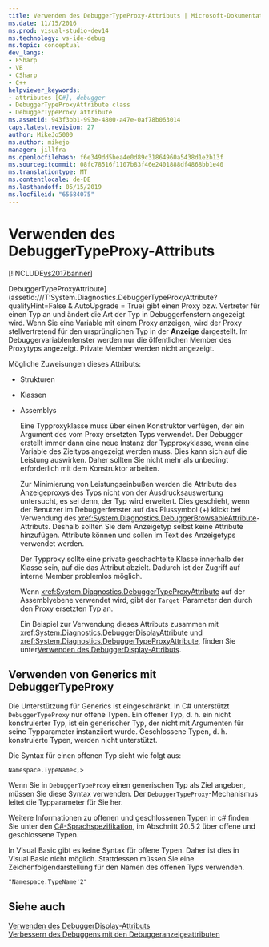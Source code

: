 ```yaml
---
title: Verwenden des DebuggerTypeProxy-Attributs | Microsoft-Dokumentation
ms.date: 11/15/2016
ms.prod: visual-studio-dev14
ms.technology: vs-ide-debug
ms.topic: conceptual
dev_langs:
- FSharp
- VB
- CSharp
- C++
helpviewer_keywords:
- attributes [C#], debugger
- DebuggerTypeProxyAttribute class
- DebuggerTypeProxy attribute
ms.assetid: 943f3bb1-993e-4800-a47e-0af78b063014
caps.latest.revision: 27
author: MikeJo5000
ms.author: mikejo
manager: jillfra
ms.openlocfilehash: f6e349dd5bea4e0d89c31864960a5438d1e2b13f
ms.sourcegitcommit: 08fc78516f1107b83f46e2401888df4868bb1e40
ms.translationtype: MT
ms.contentlocale: de-DE
ms.lasthandoff: 05/15/2019
ms.locfileid: "65684075"
---
```

# <a name="using-debuggertypeproxy-attribute"></a>Verwenden des DebuggerTypeProxy-Attributs
[!INCLUDE[vs2017banner](../includes/vs2017banner.md)]

DebuggerTypeProxyAttribute] (assetId:///T:System.Diagnostics.DebuggerTypeProxyAttribute?qualifyHint=False & AutoUpgrade = True) gibt einen Proxy bzw. Vertreter für einen Typ an und ändert die Art der Typ in Debuggerfenstern angezeigt wird. Wenn Sie eine Variable mit einem Proxy anzeigen, wird der Proxy stellvertretend für den ursprünglichen Typ in der **Anzeige** dargestellt. Im Debuggervariablenfenster werden nur die öffentlichen Member des Proxytyps angezeigt. Private Member werden nicht angezeigt.  
  
 Mögliche Zuweisungen dieses Attributs:  
  
- Strukturen  
  
- Klassen  
  
- Assemblys  
  
  Eine Typproxyklasse muss über einen Konstruktor verfügen, der ein Argument des vom Proxy ersetzten Typs verwendet. Der Debugger erstellt immer dann eine neue Instanz der Typproxyklasse, wenn eine Variable des Zieltyps angezeigt werden muss. Dies kann sich auf die Leistung auswirken. Daher sollten Sie nicht mehr als unbedingt erforderlich mit dem Konstruktor arbeiten.  
  
  Zur Minimierung von Leistungseinbußen werden die Attribute des Anzeigeproxys des Typs nicht von der Ausdrucksauswertung untersucht, es sei denn, der Typ wird erweitert. Dies geschieht, wenn der Benutzer im Debuggerfenster auf das Plussymbol (+) klickt bei Verwendung des <xref:System.Diagnostics.DebuggerBrowsableAttribute>-Attributs. Deshalb sollten Sie dem Anzeigetyp selbst keine Attribute hinzufügen. Attribute können und sollen im Text des Anzeigetyps verwendet werden.  
  
  Der Typproxy sollte eine private geschachtelte Klasse innerhalb der Klasse sein, auf die das Attribut abzielt. Dadurch ist der Zugriff auf interne Member problemlos möglich.  
  
  Wenn <xref:System.Diagnostics.DebuggerTypeProxyAttribute> auf der Assemblyebene verwendet wird, gibt der `Target`-Parameter den durch den Proxy ersetzten Typ an.  
  
  Ein Beispiel zur Verwendung dieses Attributs zusammen mit <xref:System.Diagnostics.DebuggerDisplayAttribute> und <xref:System.Diagnostics.DebuggerTypeProxyAttribute>, finden Sie unter[Verwenden des DebuggerDisplay-Attributs](../debugger/using-the-debuggerdisplay-attribute.md).  
  
## <a name="using-generics-with-debuggertypeproxy"></a>Verwenden von Generics mit DebuggerTypeProxy  
 Die Unterstützung für Generics ist eingeschränkt. In C# unterstützt `DebuggerTypeProxy` nur offene Typen. Ein offener Typ, d. h. ein nicht konstruierter Typ, ist ein generischer Typ, der nicht mit Argumenten für seine Typparameter instanziiert wurde. Geschlossene Typen, d. h. konstruierte Typen, werden nicht unterstützt.  
  
 Die Syntax für einen offenen Typ sieht wie folgt aus:  
  
 `Namespace.TypeName<,>`  
  
 Wenn Sie in `DebuggerTypeProxy` einen generischen Typ als Ziel angeben, müssen Sie diese Syntax verwenden. Der `DebuggerTypeProxy`-Mechanismus leitet die Typparameter für Sie her.  
  
 Weitere Informationen zu offenen und geschlossenen Typen in c# finden Sie unter den [C#-Sprachspezifikation](https://msdn.microsoft.com/library/e5d5a5cc-636b-4bff-b9c8-a8edc6207c22), im Abschnitt 20.5.2 über offene und geschlossene Typen.  
  
 In Visual Basic gibt es keine Syntax für offene Typen. Daher ist dies in Visual Basic nicht möglich. Stattdessen müssen Sie eine Zeichenfolgendarstellung für den Namen des offenen Typs verwenden.  
  
 `"Namespace.TypeName'2"`  
  
## <a name="see-also"></a>Siehe auch  
 [Verwenden des DebuggerDisplay-Attributs](../debugger/using-the-debuggerdisplay-attribute.md)   
  [Verbessern des Debuggens mit den Debuggeranzeigeattributen](https://msdn.microsoft.com/library/72bb7aa9-459b-42c4-9163-9312fab4c410)
